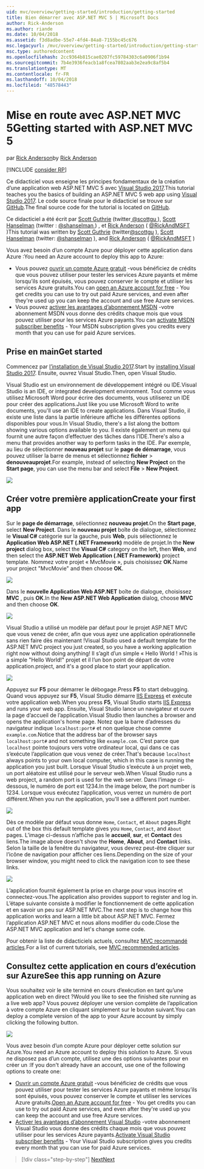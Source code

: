 ```yaml
---
uid: mvc/overview/getting-started/introduction/getting-started
title: Bien démarrer avec ASP.NET MVC 5 | Microsoft Docs
author: Rick-Anderson
ms.author: riande
ms.date: 10/04/2018
ms.assetid: f3d8adbe-55e7-4fd4-84a8-7155bc45c676
msc.legacyurl: /mvc/overview/getting-started/introduction/getting-started
msc.type: authoredcontent
ms.openlocfilehash: 2cc9364b815cae0207fc59784303c6a0906f1b94
ms.sourcegitcommit: 7b4e3936feacb1a8fcea7802aab3e2ea9c8af5b4
ms.translationtype: MT
ms.contentlocale: fr-FR
ms.lasthandoff: 10/04/2018
ms.locfileid: "48578443"
---
```

<a name="getting-started-with-aspnet-mvc-5"></a><span data-ttu-id="15920-102">Mise en route avec ASP.NET MVC 5</span><span class="sxs-lookup"><span data-stu-id="15920-102">Getting started with ASP.NET MVC 5</span></span>
====================
<span data-ttu-id="15920-103">par [Rick Anderson]((https://twitter.com/RickAndMSFT))</span><span class="sxs-lookup"><span data-stu-id="15920-103">by [Rick Anderson]((https://twitter.com/RickAndMSFT))</span></span>

[!INCLUDE [consider RP](../../../../includes/razor.md)]

<span data-ttu-id="15920-104">Ce didacticiel vous enseigne les principes fondamentaux de la création d’une application web ASP.NET MVC 5 avec [Visual Studio 2017](https://visualstudio.microsoft.com/downloads/?utm_medium=microsoft&utm_source=docs.microsoft.com&utm_campaign=button+cta&utm_content=download+vs2017).</span><span class="sxs-lookup"><span data-stu-id="15920-104">This tutorial teaches you the basics of building an ASP.NET MVC 5 web app using [Visual Studio 2017](https://visualstudio.microsoft.com/downloads/?utm_medium=microsoft&utm_source=docs.microsoft.com&utm_campaign=button+cta&utm_content=download+vs2017).</span></span> <span data-ttu-id="15920-105">Le code source finale pour le didacticiel se trouve sur [GitHub](https://github.com/aspnet/Docs/tree/master/aspnet/mvc/overview/getting-started/introduction/sample/MvcMovie/MvcMovie).</span><span class="sxs-lookup"><span data-stu-id="15920-105">The final source code for the tutorial is located on [GitHub](https://github.com/aspnet/Docs/tree/master/aspnet/mvc/overview/getting-started/introduction/sample/MvcMovie/MvcMovie).</span></span>

<span data-ttu-id="15920-106">Ce didacticiel a été écrit par [Scott Guthrie](https://weblogs.asp.net/scottgu/) (twitter[ @scottgu ](https://twitter.com/scottgu) ), [Scott Hanselman](http://www.hanselman.com/blog/) (twitter : [ @shanselman ](https://twitter.com/shanselman) ) , et [Rick Anderson](https://twitter.com/RickAndMSFT) ( [ @RickAndMSFT ](https://twitter.com/#!/RickAndMSFT) )</span><span class="sxs-lookup"><span data-stu-id="15920-106">This tutorial was written by [Scott Guthrie](https://weblogs.asp.net/scottgu/) (twitter[@scottgu](https://twitter.com/scottgu) ), [Scott Hanselman](http://www.hanselman.com/blog/) (twitter: [@shanselman](https://twitter.com/shanselman) ), and [Rick Anderson](https://twitter.com/RickAndMSFT) ( [@RickAndMSFT](https://twitter.com/#!/RickAndMSFT) )</span></span>

<span data-ttu-id="15920-107">Vous avez besoin d’un compte Azure pour déployer cette application dans Azure :</span><span class="sxs-lookup"><span data-stu-id="15920-107">You need an Azure account to deploy this app to Azure:</span></span>

- <span data-ttu-id="15920-108">Vous pouvez [ouvrir un compte Azure gratuit](https://azure.microsoft.com/pricing/free-trial/?WT.mc_id=A443DD604) -vous bénéficiez de crédits que vous pouvez utiliser pour tester les services Azure payants et même lorsqu’ils sont épuisés, vous pouvez conserver le compte et utiliser les services Azure gratuits.</span><span class="sxs-lookup"><span data-stu-id="15920-108">You can [open an Azure account for free](https://azure.microsoft.com/pricing/free-trial/?WT.mc_id=A443DD604) - You get credits you can use to try out paid Azure services, and even after they're used up you can keep the account and use free Azure services.</span></span>
- <span data-ttu-id="15920-109">Vous pouvez [activer les avantages d’abonnement MSDN](https://azure.microsoft.com/pricing/member-offers/msdn-benefits-details/?WT.mc_id=A443DD604) -votre abonnement MSDN vous donne des crédits chaque mois que vous pouvez utiliser pour les services Azure payants.</span><span class="sxs-lookup"><span data-stu-id="15920-109">You can [activate MSDN subscriber benefits](https://azure.microsoft.com/pricing/member-offers/msdn-benefits-details/?WT.mc_id=A443DD604) - Your MSDN subscription gives you credits every month that you can use for paid Azure services.</span></span>

## <a name="get-started"></a><span data-ttu-id="15920-110">Prise en main</span><span class="sxs-lookup"><span data-stu-id="15920-110">Get started</span></span>

<span data-ttu-id="15920-111">Commencez par [l’installation de Visual Studio 2017](https://visualstudio.microsoft.com/downloads/?utm_medium=microsoft&utm_source=docs.microsoft.com&utm_campaign=button+cta&utm_content=download+vs2017).</span><span class="sxs-lookup"><span data-stu-id="15920-111">Start by [installing Visual Studio 2017](https://visualstudio.microsoft.com/downloads/?utm_medium=microsoft&utm_source=docs.microsoft.com&utm_campaign=button+cta&utm_content=download+vs2017).</span></span> <span data-ttu-id="15920-112">Ensuite, ouvrez Visual Studio.</span><span class="sxs-lookup"><span data-stu-id="15920-112">Then, open Visual Studio.</span></span>

<span data-ttu-id="15920-113">Visual Studio est un environnement de développement intégré ou IDE.</span><span class="sxs-lookup"><span data-stu-id="15920-113">Visual Studio is an IDE, or integrated development environment.</span></span> <span data-ttu-id="15920-114">Tout comme vous utilisez Microsoft Word pour écrire des documents, vous utiliserez un IDE pour créer des applications.</span><span class="sxs-lookup"><span data-stu-id="15920-114">Just like you use Microsoft Word to write documents, you'll use an IDE to create applications.</span></span> <span data-ttu-id="15920-115">Dans Visual Studio, il existe une liste dans la partie inférieure affiche les différentes options disponibles pour vous.</span><span class="sxs-lookup"><span data-stu-id="15920-115">In Visual Studio, there's a list along the bottom showing various options available to you.</span></span> <span data-ttu-id="15920-116">Il existe également un menu qui fournit une autre façon d’effectuer des tâches dans l’IDE.</span><span class="sxs-lookup"><span data-stu-id="15920-116">There's also a menu that provides another way to perform tasks in the IDE.</span></span> <span data-ttu-id="15920-117">Par exemple, au lieu de sélectionner **nouveau projet** sur le **page de démarrage**, vous pouvez utiliser la barre de menus et sélectionnez **fichier** > **denouveauprojet**.</span><span class="sxs-lookup"><span data-stu-id="15920-117">For example, instead of selecting **New Project** on the **Start page**, you can use the menu bar and select **File** > **New Project**.</span></span>

![](getting-started/_static/image1.png)

## <a name="create-your-first-app"></a><span data-ttu-id="15920-118">Créer votre première application</span><span class="sxs-lookup"><span data-stu-id="15920-118">Create your first app</span></span>

<span data-ttu-id="15920-119">Sur le **page de démarrage**, sélectionnez **nouveau projet**.</span><span class="sxs-lookup"><span data-stu-id="15920-119">On the **Start page**, select **New Project**.</span></span> <span data-ttu-id="15920-120">Dans le **nouveau projet** boîte de dialogue, sélectionnez le **Visual C#** catégorie sur la gauche, puis **Web**, puis sélectionnez le **Application Web ASP.NET (.NET Framework)**  modèle de projet.</span><span class="sxs-lookup"><span data-stu-id="15920-120">In the **New project** dialog box, select the **Visual C#** category on the left, then **Web**, and then select the **ASP.NET Web Application (.NET Framework)** project template.</span></span> <span data-ttu-id="15920-121">Nommez votre projet « MvcMovie », puis choisissez **OK**.</span><span class="sxs-lookup"><span data-stu-id="15920-121">Name your project "MvcMovie" and then choose **OK**.</span></span>

![](getting-started/_static/image2.png)

<span data-ttu-id="15920-122">Dans le **nouvelle Application Web ASP.NET** boîte de dialogue, choisissez **MVC** , puis **OK**.</span><span class="sxs-lookup"><span data-stu-id="15920-122">In the **New ASP.NET Web Application** dialog, choose **MVC** and then choose **OK**.</span></span>

![](getting-started/_static/image3.png)

<span data-ttu-id="15920-123">Visual Studio a utilisé un modèle par défaut pour le projet ASP.NET MVC que vous venez de créer, afin que vous ayez une application opérationnelle sans rien faire dès maintenant !</span><span class="sxs-lookup"><span data-stu-id="15920-123">Visual Studio used a default template for the ASP.NET MVC project you just created, so you have a working application right now without doing anything!</span></span> <span data-ttu-id="15920-124">Il s’agit d’un simple « Hello World ! »</span><span class="sxs-lookup"><span data-stu-id="15920-124">This is a simple "Hello World!"</span></span> <span data-ttu-id="15920-125">projet et il l’un bon point de départ de votre application.</span><span class="sxs-lookup"><span data-stu-id="15920-125">project, and it's a good place to start your application.</span></span>

![](getting-started/_static/image4.png)

<span data-ttu-id="15920-126">Appuyez sur **F5** pour démarrer le débogage.</span><span class="sxs-lookup"><span data-stu-id="15920-126">Press **F5** to start debugging.</span></span> <span data-ttu-id="15920-127">Quand vous appuyez sur **F5**, Visual Studio démarre [IIS Express](/iis/extensions/introduction-to-iis-express/iis-express-overview) et exécute votre application web.</span><span class="sxs-lookup"><span data-stu-id="15920-127">When you press **F5**, Visual Studio starts [IIS Express](/iis/extensions/introduction-to-iis-express/iis-express-overview) and runs your web app.</span></span> <span data-ttu-id="15920-128">Ensuite, Visual Studio lance un navigateur et ouvre la page d’accueil de l’application.</span><span class="sxs-lookup"><span data-stu-id="15920-128">Visual Studio then launches a browser and opens the application's home page.</span></span> <span data-ttu-id="15920-129">Notez que la barre d’adresses du navigateur indique `localhost:port#` et non quelque chose comme `example.com`.</span><span class="sxs-lookup"><span data-stu-id="15920-129">Notice that the address bar of the browser says `localhost:port#` and not something like `example.com`.</span></span> <span data-ttu-id="15920-130">C’est parce que `localhost` pointe toujours vers votre ordinateur local, qui dans ce cas s’exécute l’application que vous venez de créer.</span><span class="sxs-lookup"><span data-stu-id="15920-130">That's because `localhost` always points to your own local computer, which in this case is running the application you just built.</span></span> <span data-ttu-id="15920-131">Lorsque Visual Studio s’exécute à un projet web, un port aléatoire est utilisé pour le serveur web.</span><span class="sxs-lookup"><span data-stu-id="15920-131">When Visual Studio runs a web project, a random port is used for the web server.</span></span> <span data-ttu-id="15920-132">Dans l’image ci-dessous, le numéro de port est 1234.</span><span class="sxs-lookup"><span data-stu-id="15920-132">In the image below, the port number is 1234.</span></span> <span data-ttu-id="15920-133">Lorsque vous exécutez l’application, vous verrez un numéro de port différent.</span><span class="sxs-lookup"><span data-stu-id="15920-133">When you run the application, you'll see a different port number.</span></span>

![](getting-started/_static/image5.png)

<span data-ttu-id="15920-134">Dès ce modèle par défaut vous donne `Home`, `Contact`, et `About` pages.</span><span class="sxs-lookup"><span data-stu-id="15920-134">Right out of the box this default template gives you `Home`, `Contact`, and `About` pages.</span></span> <span data-ttu-id="15920-135">L’image ci-dessus n’affiche pas le **accueil**, **sur**, et **Contact** des liens.</span><span class="sxs-lookup"><span data-stu-id="15920-135">The image above doesn't show the **Home**, **About**, and **Contact** links.</span></span> <span data-ttu-id="15920-136">Selon la taille de la fenêtre du navigateur, vous devrez peut-être cliquer sur l’icône de navigation pour afficher ces liens.</span><span class="sxs-lookup"><span data-stu-id="15920-136">Depending on the size of your browser window, you might need to click the navigation icon to see these links.</span></span>

![](getting-started/_static/image6.png)

<span data-ttu-id="15920-137">L’application fournit également la prise en charge pour vous inscrire et connectez-vous.</span><span class="sxs-lookup"><span data-stu-id="15920-137">The application also provides support to register and log in.</span></span> <span data-ttu-id="15920-138">L’étape suivante consiste à modifier le fonctionnement de cette application et en savoir un peu sur ASP.NET MVC.</span><span class="sxs-lookup"><span data-stu-id="15920-138">The next step is to change how this application works and learn a little bit about ASP.NET MVC.</span></span> <span data-ttu-id="15920-139">Fermez l’application ASP.NET MVC et nous allons modifier du code.</span><span class="sxs-lookup"><span data-stu-id="15920-139">Close the ASP.NET MVC application and let's change some code.</span></span>

<span data-ttu-id="15920-140">Pour obtenir la liste de didacticiels actuels, consultez [MVC recommandé articles](../mvc-learning-sequence.md).</span><span class="sxs-lookup"><span data-stu-id="15920-140">For a list of current tutorials, see [MVC recommended articles](../mvc-learning-sequence.md).</span></span>

## <a name="see-this-app-running-on-azure"></a><span data-ttu-id="15920-141">Consultez cette application en cours d’exécution sur Azure</span><span class="sxs-lookup"><span data-stu-id="15920-141">See this app running on Azure</span></span>

<span data-ttu-id="15920-142">Vous souhaitez voir le site terminé en cours d’exécution en tant qu’une application web en direct ?</span><span class="sxs-lookup"><span data-stu-id="15920-142">Would you like to see the finished site running as a live web app?</span></span> <span data-ttu-id="15920-143">Vous pouvez déployer une version complète de l’application à votre compte Azure en cliquant simplement sur le bouton suivant.</span><span class="sxs-lookup"><span data-stu-id="15920-143">You can deploy a complete version of the app to your Azure account by simply clicking the following button.</span></span>

[![](https://azuredeploy.net/deploybutton.png)](https://azuredeploy.net/?repository=https://github.com/aspnet/Docs/tree/master/aspnet/mvc/overview/getting-started/introduction/sample/MvcMovie&amp;WT.mc_id=deploy_azure_aspnet)

<span data-ttu-id="15920-144">Vous avez besoin d’un compte Azure pour déployer cette solution sur Azure.</span><span class="sxs-lookup"><span data-stu-id="15920-144">You need an Azure account to deploy this solution to Azure.</span></span> <span data-ttu-id="15920-145">Si vous ne disposez pas d’un compte, utilisez une des options suivantes pour en créer un :</span><span class="sxs-lookup"><span data-stu-id="15920-145">If you don't already have an account, use one of the following options to create one:</span></span>

- <span data-ttu-id="15920-146">[Ouvrir un compte Azure gratuit](https://azure.microsoft.com/pricing/free-trial/?WT.mc_id=A443DD604) -vous bénéficiez de crédits que vous pouvez utiliser pour tester les services Azure payants et même lorsqu’ils sont épuisés, vous pouvez conserver le compte et utiliser les services Azure gratuits.</span><span class="sxs-lookup"><span data-stu-id="15920-146">[Open an Azure account for free](https://azure.microsoft.com/pricing/free-trial/?WT.mc_id=A443DD604) - You get credits you can use to try out paid Azure services, and even after they're used up you can keep the account and use free Azure services.</span></span>
- <span data-ttu-id="15920-147">[Activer les avantages d’abonnement Visual Studio](https://azure.microsoft.com/pricing/member-offers/credit-for-visual-studio-subscribers) -votre abonnement Visual Studio vous donne des crédits chaque mois que vous pouvez utiliser pour les services Azure payants.</span><span class="sxs-lookup"><span data-stu-id="15920-147">[Activate Visual Studio subscriber benefits](https://azure.microsoft.com/pricing/member-offers/credit-for-visual-studio-subscribers) - Your Visual Studio subscription gives you credits every month that you can use for paid Azure services.</span></span>

> [!div class="step-by-step"]
> [<span data-ttu-id="15920-148">Next</span><span class="sxs-lookup"><span data-stu-id="15920-148">Next</span></span>](adding-a-controller.md)
